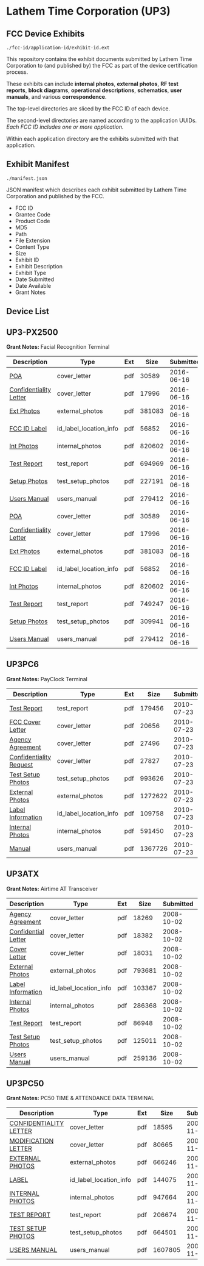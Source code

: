 # Lathem Time Corporation (UP3)
## FCC Device Exhibits

```
./fcc-id/application-id/exhibit-id.ext
```

This repository contains the exhibit documents submitted by Lathem Time Corporation to (and published by) the FCC as part of the device certification process.

These exhibits can include **internal photos**, **external photos**, **RF test reports**, **block diagrams**, **operational descriptions**, **schematics**, **user manuals**, and various **correspondence**.

The top-level directories are sliced by the FCC ID of each device.

The second-level directories are named according to the application UUIDs. *Each FCC ID includes one or more application.*

Within each application directory are the exhibits submitted with that application. 

## Exhibit Manifest

```
./manifest.json
```

JSON manifest which describes each exhibit submitted by Lathem Time Corporation and published by the FCC.

- FCC ID
- Grantee Code
- Product Code
- MD5
- Path
- File Extension
- Content Type
- Size
- Exhibit ID
- Exhibit Description
- Exhibit Type
- Date Submitted
- Date Available
- Grant Notes

## Device List
## UP3-PX2500
**Grant Notes:** Facial Recognition Terminal

| Description | Type | Ext | Size | Submitted | Available |
| ----------- | ---- | --- | ---- | --------- | --------- |
| [POA](UP3-PX2500/632691a0c9404bede3f8bd85356f7c7a/3031134.pdf) | cover_letter | pdf | 30589 | 2016-06-16 | 2016-06-16 |
| [Confidentiality Letter](UP3-PX2500/632691a0c9404bede3f8bd85356f7c7a/3031135.pdf) | cover_letter | pdf | 17996 | 2016-06-16 | 2016-06-16 |
| [Ext Photos](UP3-PX2500/632691a0c9404bede3f8bd85356f7c7a/3031137.pdf) | external_photos | pdf | 381083 | 2016-06-16 | 2016-07-31 |
| [FCC ID Label](UP3-PX2500/632691a0c9404bede3f8bd85356f7c7a/3031138.pdf) | id_label_location_info | pdf | 56852 | 2016-06-16 | 2016-06-16 |
| [Int Photos](UP3-PX2500/632691a0c9404bede3f8bd85356f7c7a/3031139.pdf) | internal_photos | pdf | 820602 | 2016-06-16 | 2016-07-31 |
| [Test Report](UP3-PX2500/632691a0c9404bede3f8bd85356f7c7a/3031142.pdf) | test_report | pdf | 694969 | 2016-06-16 | 2016-06-16 |
| [Setup Photos](UP3-PX2500/632691a0c9404bede3f8bd85356f7c7a/3031143.pdf) | test_setup_photos | pdf | 227191 | 2016-06-16 | 2016-07-31 |
| [Users Manual](UP3-PX2500/632691a0c9404bede3f8bd85356f7c7a/3031144.pdf) | users_manual | pdf | 279412 | 2016-06-16 | 2016-07-31 |
| [POA](UP3-PX2500/8e8ed96629e1962d38cd089e7699594e/3031134.pdf) | cover_letter | pdf | 30589 | 2016-06-16 | 2016-06-16 |
| [Confidentiality Letter](UP3-PX2500/8e8ed96629e1962d38cd089e7699594e/3031135.pdf) | cover_letter | pdf | 17996 | 2016-06-16 | 2016-06-16 |
| [Ext Photos](UP3-PX2500/8e8ed96629e1962d38cd089e7699594e/3031137.pdf) | external_photos | pdf | 381083 | 2016-06-16 | 2016-07-31 |
| [FCC ID Label](UP3-PX2500/8e8ed96629e1962d38cd089e7699594e/3031138.pdf) | id_label_location_info | pdf | 56852 | 2016-06-16 | 2016-06-16 |
| [Int Photos](UP3-PX2500/8e8ed96629e1962d38cd089e7699594e/3031139.pdf) | internal_photos | pdf | 820602 | 2016-06-16 | 2016-07-31 |
| [Test Report](UP3-PX2500/8e8ed96629e1962d38cd089e7699594e/3031153.pdf) | test_report | pdf | 749247 | 2016-06-16 | 2016-06-16 |
| [Setup Photos](UP3-PX2500/8e8ed96629e1962d38cd089e7699594e/3031154.pdf) | test_setup_photos | pdf | 309941 | 2016-06-16 | 2016-07-31 |
| [Users Manual](UP3-PX2500/8e8ed96629e1962d38cd089e7699594e/3031144.pdf) | users_manual | pdf | 279412 | 2016-06-16 | 2016-07-31 |
## UP3PC6
**Grant Notes:** PayClock Terminal

| Description | Type | Ext | Size | Submitted | Available |
| ----------- | ---- | --- | ---- | --------- | --------- |
| [Test Report](UP3PC6/652890df1068fe5a2fa84692468dcc50/1316765.pdf) | test_report | pdf | 179456 | 2010-07-23 | 2010-07-23 |
| [FCC Cover Letter](UP3PC6/652890df1068fe5a2fa84692468dcc50/1316757.pdf) | cover_letter | pdf | 20656 | 2010-07-23 | 2010-07-23 |
| [Agency Agreement](UP3PC6/652890df1068fe5a2fa84692468dcc50/1316758.pdf) | cover_letter | pdf | 27496 | 2010-07-23 | 2010-07-23 |
| [Confidentiality Request](UP3PC6/652890df1068fe5a2fa84692468dcc50/1316759.pdf) | cover_letter | pdf | 27827 | 2010-07-23 | 2010-07-23 |
| [Test Setup Photos](UP3PC6/652890df1068fe5a2fa84692468dcc50/1316764.pdf) | test_setup_photos | pdf | 993626 | 2010-07-23 | 2010-07-23 |
| [External Photos](UP3PC6/652890df1068fe5a2fa84692468dcc50/1316760.pdf) | external_photos | pdf | 1272622 | 2010-07-23 | 2010-07-23 |
| [Label Information](UP3PC6/652890df1068fe5a2fa84692468dcc50/1316762.pdf) | id_label_location_info | pdf | 109758 | 2010-07-23 | 2010-07-23 |
| [Internal Photos](UP3PC6/652890df1068fe5a2fa84692468dcc50/1316761.pdf) | internal_photos | pdf | 591450 | 2010-07-23 | 2010-07-23 |
| [Manual](UP3PC6/652890df1068fe5a2fa84692468dcc50/1316763.pdf) | users_manual | pdf | 1367726 | 2010-07-23 | 2010-07-23 |
## UP3ATX
**Grant Notes:** Airtime AT Transceiver

| Description | Type | Ext | Size | Submitted | Available |
| ----------- | ---- | --- | ---- | --------- | --------- |
| [Agency Agreement](UP3ATX/8ff5134b0496191d63adab4b2f3f5e2a/1010019.pdf) | cover_letter | pdf | 18269 | 2008-10-02 | 2008-10-02 |
| [Confidential Letter](UP3ATX/8ff5134b0496191d63adab4b2f3f5e2a/1010020.pdf) | cover_letter | pdf | 18382 | 2008-10-02 | 2008-10-02 |
| [Cover Letter](UP3ATX/8ff5134b0496191d63adab4b2f3f5e2a/1010021.pdf) | cover_letter | pdf | 18031 | 2008-10-02 | 2008-10-02 |
| [External Photos](UP3ATX/8ff5134b0496191d63adab4b2f3f5e2a/1010022.pdf) | external_photos | pdf | 793681 | 2008-10-02 | 2008-10-02 |
| [Label Information](UP3ATX/8ff5134b0496191d63adab4b2f3f5e2a/1010024.pdf) | id_label_location_info | pdf | 103367 | 2008-10-02 | 2008-10-02 |
| [Internal Photos](UP3ATX/8ff5134b0496191d63adab4b2f3f5e2a/1010023.pdf) | internal_photos | pdf | 286368 | 2008-10-02 | 2008-10-02 |
| [Test Report](UP3ATX/8ff5134b0496191d63adab4b2f3f5e2a/1010026.pdf) | test_report | pdf | 86948 | 2008-10-02 | 2008-10-02 |
| [Test Setup Photos](UP3ATX/8ff5134b0496191d63adab4b2f3f5e2a/1010027.pdf) | test_setup_photos | pdf | 125011 | 2008-10-02 | 2008-10-02 |
| [Users Manual](UP3ATX/8ff5134b0496191d63adab4b2f3f5e2a/1010025.pdf) | users_manual | pdf | 259136 | 2008-10-02 | 2008-10-02 |
## UP3PC50
**Grant Notes:** PC50 TIME & ATTENDANCE DATA TERMINAL

| Description | Type | Ext | Size | Submitted | Available |
| ----------- | ---- | --- | ---- | --------- | --------- |
| [CONFIDENTIALITY LETTER](UP3PC50/7cd8a53b17ac51ed02ee586dd9a35898/725167.pdf) | cover_letter | pdf | 18595 | 2006-11-07 | 2006-11-07 |
| [MODIFICATION LETTER](UP3PC50/7cd8a53b17ac51ed02ee586dd9a35898/725172.pdf) | cover_letter | pdf | 80665 | 2006-11-07 | 2006-11-07 |
| [EXTERNAL PHOTOS](UP3PC50/7cd8a53b17ac51ed02ee586dd9a35898/725168.pdf) | external_photos | pdf | 666246 | 2006-11-07 | 2006-11-07 |
| [LABEL](UP3PC50/7cd8a53b17ac51ed02ee586dd9a35898/725170.pdf) | id_label_location_info | pdf | 144075 | 2006-11-07 | 2006-11-07 |
| [INTERNAL PHOTOS](UP3PC50/7cd8a53b17ac51ed02ee586dd9a35898/725169.pdf) | internal_photos | pdf | 947664 | 2006-11-07 | 2006-11-07 |
| [TEST REPORT](UP3PC50/7cd8a53b17ac51ed02ee586dd9a35898/725174.pdf) | test_report | pdf | 206674 | 2006-11-07 | 2006-11-07 |
| [TEST SETUP PHOTOS](UP3PC50/7cd8a53b17ac51ed02ee586dd9a35898/725173.pdf) | test_setup_photos | pdf | 664501 | 2006-11-07 | 2006-11-07 |
| [USERS MANUAL](UP3PC50/7cd8a53b17ac51ed02ee586dd9a35898/725171.pdf) | users_manual | pdf | 1607805 | 2006-11-07 | 2006-11-07 |
